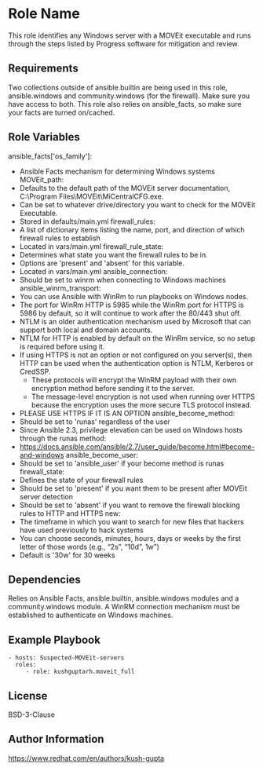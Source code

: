 Role Name
=========

This role identifies any Windows server with a MOVEit executable and runs through the steps listed by Progress software for mitigation and review.


Requirements
------------

Two collections outside of ansible.builtin are being used in this role, ansible.windows and community.windows (for the firewall). Make sure you have access to both. This role also relies on ansible_facts, so make sure your facts are turned on/cached.

Role Variables
--------------

ansible_facts['os_family']:
  - Ansible Facts mechanism for determining Windows systems
MOVEit_path: 
  - Defaults to the default path of the MOVEit server documentation, C:\Program Files\MOVEit\MiCentralCFG.exe. 
  - Can be set to whatever drive/directory you want to check for the MOVEit Executable. 
  - Stored in defaults/main.yml
firewall_rules:
  - A list of dictionary items listing the name, port, and direction of which firewall rules to establish
  - Located in vars/main.yml 
firewall_rule_state:
  - Determines what state you want the firewall rules to be in.
  - Options are 'present' and 'absent' for this variable.
  - Located in vars/main.yml
ansible_connection: 
  - Should be set to winrm when connecting to Windows machines
ansible_winrm_transport:
  - You can use Ansible with WinRm to run playbooks on Windows nodes.
  - The port for WinRm HTTP is 5985 while the WinRm port for HTTPS is 5986 by default, so it will continue to work after the 80/443 shut off.
  - NTLM is an older authentication mechanism used by Microsoft that can support both local and domain accounts.
  - NTLM for HTTP is enabled by default on the WinRm service, so no setup is required before using it.
  - If using HTTPS is not an option or not configured on you server(s), then HTTP can be used when the authentication option is NTLM, Kerberos or CredSSP.
    - These protocols will encrypt the WinRM payload with their own encryption method before sending it to the server.
    - The message-level encryption is not used when running over HTTPS because the encryption uses the more secure TLS protocol instead.
  - PLEASE USE HTTPS IF IT IS AN OPTION
ansible_become_method: 
  - Should be set to 'runas' regardless of the user
  - Since Ansible 2.3, privilege elevation can be used on Windows hosts through the runas method:
  - https://docs.ansible.com/ansible/2.7/user_guide/become.html#become-and-windows
ansible_become_user:
  - Should be set to 'ansible_user' if your become method is runas
firewall_state:
  - Defines the state of your firewall rules
  - Should be set to 'present' if you want them to be present after MOVEit server detection
  - Should be set to 'absent' if you want to remove the firewall blocking rules to HTTP and HTTPS
new:
  - The timeframe in which you want to search for new files that hackers have used previously to hack systems
  - You can choose seconds, minutes, hours, days or weeks by the first letter of those words (e.g., “2s”, “10d”, 1w”)
  - Default is '30w' for 30 weeks



Dependencies
------------

Relies on Ansible Facts, ansible.builtin, ansible.windows modules and a community.windows module.
A WinRM connection mechanism must be established to authenticate on Windows machines.

Example Playbook
----------------

    - hosts: Suspected-MOVEit-servers
      roles:
         - role: kushguptarh.moveit_full

License
-------

BSD-3-Clause

Author Information
------------------

https://www.redhat.com/en/authors/kush-gupta